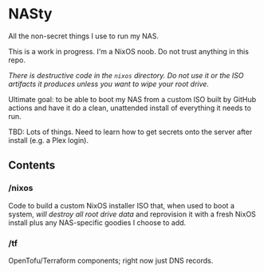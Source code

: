 # NASty

All the non-secret things I use to run my NAS.

This is a work in progress. I'm a NixOS noob. Do not trust anything in this
repo.

*There is destructive code in the `nixos` directory. Do not use it or the ISO
artifacts it produces unless you want to wipe your root drive.*

Ultimate goal: to be able to boot my NAS from a custom ISO built by GitHub
actions and have it do a clean, unattended install of everything it needs to
run.

TBD: Lots of things. Need to learn how to get secrets onto the server after
install (e.g. a Plex login).

## Contents

### /nixos

Code to build a custom NixOS installer ISO that, when used to boot a system,
*will destroy all root drive data* and reprovision it with a fresh NixOS
install plus any NAS-specific goodies I choose to add.

### /tf

OpenTofu/Terraform components; right now just DNS records.

